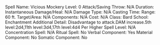 
Spell Name: Vicious Mockery
Level: 0
Attack/Saving Throw: N/A
Duration: Instantaneous
Damage/Heal: N/A
Damage Type: N/A
Casting Time: 
Range: 60 ft.
Target/Area: N/A
Components: N/A
Cost: N/A
Class: Bard
School: Enchantment
Additional Detail: Disadvantage to attack.DAM increase.5th level:2d4,11th level:3d4,17th level:4d4
Per Higher Spell Level: N/A
Concentration Spell: N/A
Ritual Spell: No
Verbal Component: Yes
Material Component: No
Somatic Component: No
